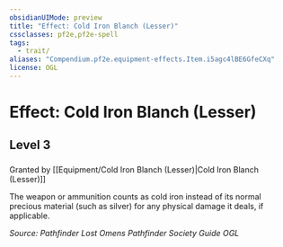 ```yaml
---
obsidianUIMode: preview
title: "Effect: Cold Iron Blanch (Lesser)"
cssclasses: pf2e,pf2e-spell
tags:
  - trait/
aliases: "Compendium.pf2e.equipment-effects.Item.i5agc4lBE6GfeCXq"
license: OGL
---
```

# Effect: Cold Iron Blanch (Lesser)
## Level 3
### 






Granted by [[Equipment/Cold Iron Blanch (Lesser)|Cold Iron Blanch (Lesser)]]

The weapon or ammunition counts as cold iron instead of its normal precious material (such as silver) for any physical damage it deals, if applicable.

*Source: Pathfinder Lost Omens Pathfinder Society Guide*
*OGL*